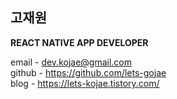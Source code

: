 ## 고재원         

**REACT NATIVE APP DEVELOPER**   

email - <dev.kojae@gmail.com>   
github - <https://github.com/lets-gojae>   
blog - <https://lets-kojae.tistory.com/>

